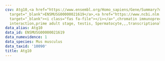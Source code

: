 ```yaml
---
csv: Atg10,<a href="https://www.ensembl.org/Homo_sapiens/Gene/Summary?db=core;g=ENSMUSG00000021619"
  target="_blank">ENSMUSG00000021619</a>,<a href="https://www.ncbi.nlm.nih.gov/pubmed/25450459"
  target="_blank"><i class="fas fa-file"></i></a>",chromatin immunoprecipitation assay,direct
  interaction,prime adult stage, testis, Spermatocyte,,,transcriptional regulation,
data_alias: Atg10
data_id: ENSMUSG00000021619
data_numevidence: 1
data_species: Mus musculus
data_taxid: '10090'
title: Atg10
---
```

